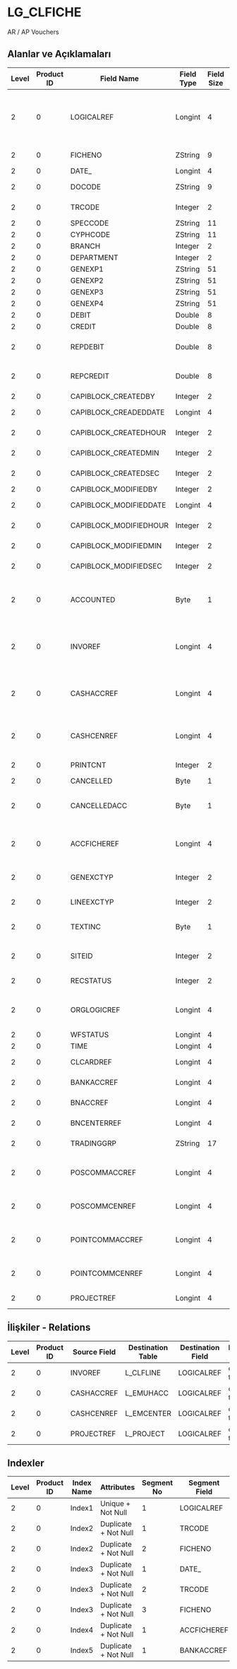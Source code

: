 # LG_CLFICHE

AR / AP Vouchers

## Alanlar ve Açıklamaları

| Level | Product ID | Field Name | Field Type | Field Size | Field Offset | Türkçe Açıklama | Expression |
| ----- | ---------- | ---------- | ---------- | ---------- | ------------ | --------------- | ---------- |
| 2 | 0 | LOGICALREF | Longint | 4 | 0 | Cari Hesap Fişi Logical Ref. | Account Receivable / Payable Voucher Logical Reference |
| 2 | 0 | FICHENO | ZString | 9 | 4 | Fiş Numarası | Voucher Number |
| 2 | 0 | DATE_ | Longint | 4 | 13 | Tarih | Date |
| 2 | 0 | DOCODE | ZString | 9 | 17 | Belge Numarası | Document Number |
| 2 | 0 | TRCODE | Integer | 2 | 26 | Hareket türü | Transaction Type |
| 2 | 0 | SPECCODE | ZString | 11 | 28 | Özel Kod | Aux. Code |
| 2 | 0 | CYPHCODE | ZString | 11 | 39 | Yetki Kodu | Auth. Code |
| 2 | 0 | BRANCH | Integer | 2 | 50 | İşyeri | Division |
| 2 | 0 | DEPARTMENT | Integer | 2 | 52 | Bölüm | Department |
| 2 | 0 | GENEXP1 | ZString | 51 | 54 | Açıklama | Description |
| 2 | 0 | GENEXP2 | ZString | 51 | 105 | Açıklama | Description |
| 2 | 0 | GENEXP3 | ZString | 51 | 156 | Açıklama | Description |
| 2 | 0 | GENEXP4 | ZString | 51 | 207 | Açıklama | Description |
| 2 | 0 | DEBIT | Double | 8 | 258 | Borç | Debit |
| 2 | 0 | CREDIT | Double | 8 | 266 | Alacak | Credit |
| 2 | 0 | REPDEBIT | Double | 8 | 274 | Borç (RD) | Debit (Reporting Currency) |
| 2 | 0 | REPCREDIT | Double | 8 | 282 | Alacak (RD) | Credit (Reporting Currency) |
| 2 | 0 | CAPIBLOCK_CREATEDBY | Integer | 2 | 290 | Oluşturan | Created By |
| 2 | 0 | CAPIBLOCK_CREADEDDATE | Longint | 4 | 292 | Oluşturulma Tarihi | Created Date |
| 2 | 0 | CAPIBLOCK_CREATEDHOUR | Integer | 2 | 296 | Oluşturulma Saati | Created Hour |
| 2 | 0 | CAPIBLOCK_CREATEDMIN | Integer | 2 | 298 | Oluşturulma Dakikası | Created Minute |
| 2 | 0 | CAPIBLOCK_CREATEDSEC | Integer | 2 | 300 | Oluşturulma Saniyesi | Created Second |
| 2 | 0 | CAPIBLOCK_MODIFIEDBY | Integer | 2 | 302 | Değiştiren | Modified By |
| 2 | 0 | CAPIBLOCK_MODIFIEDDATE | Longint | 4 | 304 | Değiştirilme Tarihi | Modified Date |
| 2 | 0 | CAPIBLOCK_MODIFIEDHOUR | Integer | 2 | 308 | Değiştirilme Saati | Modified Hour |
| 2 | 0 | CAPIBLOCK_MODIFIEDMIN | Integer | 2 | 310 | Değiştirilme Dakikası | Modified Minute |
| 2 | 0 | CAPIBLOCK_MODIFIEDSEC | Integer | 2 | 312 | Değiştirilme Saniyesi | Modified Second |
| 2 | 0 | ACCOUNTED | Byte | 1 | 314 | Muhasebeleşen hesap ref. | Posted To General Ledger Account Reference |
| 2 | 0 | INVOREF | Longint | 4 | 315 | Cari Hesap Hareketi Logical Ref. | Account Receivable / Payable Transaction Reference |
| 2 | 0 | CASHACCREF | Longint | 4 | 319 | Kasa muhasebe hesabı ref. | Safe Deposit General Ledger Account Reference |
| 2 | 0 | CASHCENREF | Longint | 4 | 323 | Kasa masraf merkezi ref. | Safe Deposit Overhead Pool Reference |
| 2 | 0 | PRINTCNT | Integer | 2 | 327 | Basılmış Toplam Hesap | Total Count Of Printed |
| 2 | 0 | CANCELLED | Byte | 1 | 329 | İptal Edilmiş | Cancelled |
| 2 | 0 | CANCELLEDACC | Byte | 1 | 330 | Muhasebeleştirme İşlemi İptal Edilmiş | Cancelled Posting To General Ledger |
| 2 | 0 | ACCFICHEREF | Longint | 4 | 331 | Genel Muhasebe Fişi Referansı | General Ledger Voucher Reference |
| 2 | 0 | GENEXCTYP | Integer | 2 | 335 | Döviz Türü (Genel) | F. Currency Type (General) |
| 2 | 0 | LINEEXCTYP | Integer | 2 | 337 | Döviz Türü (Satır) | F. Currency Type (Line) |
| 2 | 0 | TEXTINC | Byte | 1 | 339 | Ayrıntılı Açıklama İçerir | Contains Detail Description |
| 2 | 0 | SITEID | Integer | 2 | 340 | Veri Merkezi | Data Processing Site |
| 2 | 0 | RECSTATUS | Integer | 2 | 342 | Kayıt Durumu | Record Status |
| 2 | 0 | ORGLOGICREF | Longint | 4 | 344 | Orijinal Kayıt Log. Ref. | Original Record Logical Reference |
| 2 | 0 | WFSTATUS | Longint | 4 | 348 | Kullanımda Değil | Not In Use |
| 2 | 0 | TIME | Longint | 4 | 352 | Zaman | Time |
| 2 | 0 | CLCARDREF | Longint | 4 | 356 | Müşteri Kartı Log. Ref. | CLCARD LOGICALREF |
| 2 | 0 | BANKACCREF | Longint | 4 | 360 | Banka Hesabı Logical Ref. | BANKACC LOGICALREF |
| 2 | 0 | BNACCREF | Longint | 4 | 364 | EMUHACC LOGICALREF | EMUHACC LOGICALREF |
| 2 | 0 | BNCENTERREF | Longint | 4 | 368 | EMCENTER LOGICALREF | EMCENTER LOGICALREF |
| 2 | 0 | TRADINGGRP | ZString | 17 | 372 | Ticari İşlem Grubu | Trading Option |
| 2 | 0 | POSCOMMACCREF | Longint | 4 | 389 | Genel Muhasebe Hesapları Referansı | General Ledger Accounts Reference |
| 2 | 0 | POSCOMMCENREF | Longint | 4 | 393 | Masraf Merkezi Referansı | Overhead Pools Reference |
| 2 | 0 | POINTCOMMACCREF | Longint | 4 | 397 | Genel Muhasebe Hesapları Referansı | General Ledger Accounts Reference |
| 2 | 0 | POINTCOMMCENREF | Longint | 4 | 401 | Masraf Merkezi Referansı | Overhead Pools Reference |
| 2 | 0 | PROJECTREF | Longint | 4 | 405 | Proje Referansı | PROJECT Reference |

## İlişkiler - Relations

| Level | Product ID | Source Field | Destination Table | Destination Field | Relation Type | Extra Condition |
| ----- | ---------- | ------------ | ---------------- | ---------------- | ------------- | --------------- |
| 2 | 0 | INVOREF | L_CLFLINE | LOGICALREF | one-to-one |  |
| 2 | 0 | CASHACCREF | L_EMUHACC | LOGICALREF | one-to-one |  |
| 2 | 0 | CASHCENREF | L_EMCENTER | LOGICALREF | one-to-one |  |
| 2 | 0 | PROJECTREF | L_PROJECT | LOGICALREF | one-to-one |  |

## Indexler

| Level | Product ID | Index Name | Attributes | Segment No | Segment Field | Sense |
| ----- | ---------- | ---------- | ---------- | ---------- | ------------- | ----- |
| 2 | 0 | Index1 | Unique + Not Null | 1 | LOGICALREF | Ascending |
| 2 | 0 | Index2 | Duplicate + Not Null | 1 | TRCODE | Ascending |
| 2 | 0 | Index2 | Duplicate + Not Null | 2 | FICHENO | Ascending |
| 2 | 0 | Index3 | Duplicate + Not Null | 1 | DATE_ | Ascending |
| 2 | 0 | Index3 | Duplicate + Not Null | 2 | TRCODE | Ascending |
| 2 | 0 | Index3 | Duplicate + Not Null | 3 | FICHENO | Ascending |
| 2 | 0 | Index4 | Duplicate + Not Null | 1 | ACCFICHEREF | Ascending |
| 2 | 0 | Index5 | Duplicate + Not Null | 1 | BANKACCREF | Ascending |
